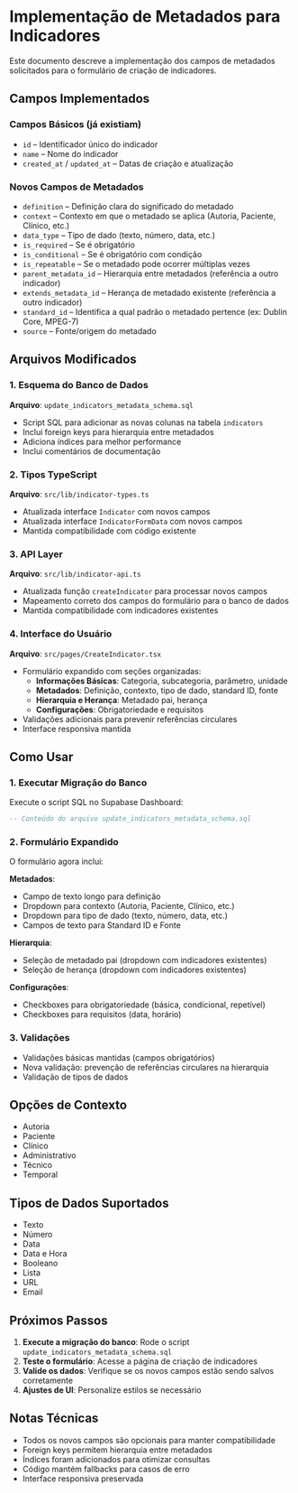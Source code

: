 # Implementação de Metadados para Indicadores

Este documento descreve a implementação dos campos de metadados solicitados para o formulário de criação de indicadores.

## Campos Implementados

### Campos Básicos (já existiam)

- `id` – Identificador único do indicador
- `name` – Nome do indicador
- `created_at` / `updated_at` – Datas de criação e atualização

### Novos Campos de Metadados

- `definition` – Definição clara do significado do metadado
- `context` – Contexto em que o metadado se aplica (Autoria, Paciente, Clínico, etc.)
- `data_type` – Tipo de dado (texto, número, data, etc.)
- `is_required` – Se é obrigatório
- `is_conditional` – Se é obrigatório com condição
- `is_repeatable` – Se o metadado pode ocorrer múltiplas vezes
- `parent_metadata_id` – Hierarquia entre metadados (referência a outro indicador)
- `extends_metadata_id` – Herança de metadado existente (referência a outro indicador)
- `standard_id` – Identifica a qual padrão o metadado pertence (ex: Dublin Core, MPEG-7)
- `source` – Fonte/origem do metadado

## Arquivos Modificados

### 1. Esquema do Banco de Dados

**Arquivo**: `update_indicators_metadata_schema.sql`

- Script SQL para adicionar as novas colunas na tabela `indicators`
- Inclui foreign keys para hierarquia entre metadados
- Adiciona índices para melhor performance
- Inclui comentários de documentação

### 2. Tipos TypeScript

**Arquivo**: `src/lib/indicator-types.ts`

- Atualizada interface `Indicator` com novos campos
- Atualizada interface `IndicatorFormData` com novos campos
- Mantida compatibilidade com código existente

### 3. API Layer

**Arquivo**: `src/lib/indicator-api.ts`

- Atualizada função `createIndicator` para processar novos campos
- Mapeamento correto dos campos do formulário para o banco de dados
- Mantida compatibilidade com indicadores existentes

### 4. Interface do Usuário

**Arquivo**: `src/pages/CreateIndicator.tsx`

- Formulário expandido com seções organizadas:
  - **Informações Básicas**: Categoria, subcategoria, parâmetro, unidade
  - **Metadados**: Definição, contexto, tipo de dado, standard ID, fonte
  - **Hierarquia e Herança**: Metadado pai, herança
  - **Configurações**: Obrigatoriedade e requisitos
- Validações adicionais para prevenir referências circulares
- Interface responsiva mantida

## Como Usar

### 1. Executar Migração do Banco

Execute o script SQL no Supabase Dashboard:

```sql
-- Conteúdo do arquivo update_indicators_metadata_schema.sql
```

### 2. Formulário Expandido

O formulário agora inclui:

**Metadados**:

- Campo de texto longo para definição
- Dropdown para contexto (Autoria, Paciente, Clínico, etc.)
- Dropdown para tipo de dado (texto, número, data, etc.)
- Campos de texto para Standard ID e Fonte

**Hierarquia**:

- Seleção de metadado pai (dropdown com indicadores existentes)
- Seleção de herança (dropdown com indicadores existentes)

**Configurações**:

- Checkboxes para obrigatoriedade (básica, condicional, repetível)
- Checkboxes para requisitos (data, horário)

### 3. Validações

- Validações básicas mantidas (campos obrigatórios)
- Nova validação: prevenção de referências circulares na hierarquia
- Validação de tipos de dados

## Opções de Contexto

- Autoria
- Paciente
- Clínico
- Administrativo
- Técnico
- Temporal

## Tipos de Dados Suportados

- Texto
- Número
- Data
- Data e Hora
- Booleano
- Lista
- URL
- Email

## Próximos Passos

1. **Execute a migração do banco**: Rode o script `update_indicators_metadata_schema.sql`
2. **Teste o formulário**: Acesse a página de criação de indicadores
3. **Valide os dados**: Verifique se os novos campos estão sendo salvos corretamente
4. **Ajustes de UI**: Personalize estilos se necessário

## Notas Técnicas

- Todos os novos campos são opcionais para manter compatibilidade
- Foreign keys permitem hierarquia entre metadados
- Índices foram adicionados para otimizar consultas
- Código mantém fallbacks para casos de erro
- Interface responsiva preservada
